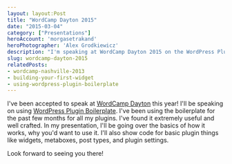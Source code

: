 ```yaml
---
layout: layout:Post
title: "WordCamp Dayton 2015"
date: "2015-03-04"
category: ["Presentations"]
heroAccount: 'morgasetrakand'
heroPhotographer: 'Alex Grodkiewicz'
description: "I'm speaking at WordCamp Dayton 2015 on the WordPress Plugin Boilerplate!"
slug: wordcamp-dayton-2015
relatedPosts:
- wordcamp-nashville-2013
- building-your-first-widget
- using-wordpress-plugin-boilerplate
---
```


I've been accepted to speak at [WordCamp Dayton](https://dayton.wordcamp.org/2015/) this year! I'll be speaking on using [WordPress Plugin Boilerplate](https://wppb.me). I've been using the boilerplate for the past few months for all my plugins. I've found it extremely useful and well crafted. In my presentation, I'll be going over the basics of how it works, why you'd want to use it. I'll also show code for basic plugin things like widgets, metaboxes, post types, and plugin settings.

Look forward to seeing you there!
